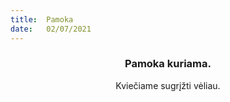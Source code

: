 ```yaml
---
title:  Pamoka
date:   02/07/2021
---
```


### <center>Pamoka kuriama.</center>
<center>Kviečiame sugrįžti vėliau.</center>
